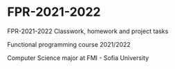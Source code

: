 # FPR-2021-2022
FPR-2021-2022
Classwork, homework and project tasks

Functional programming course 2021/2022

Computer Science major at FMI - Sofia University
